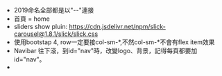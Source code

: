 - 2019命名全部都是以"--"連接
- 首頁 = home
- sliders show pluin: https://cdn.jsdelivr.net/npm/slick-carousel@1.8.1/slick/slick.css
- 使用bootstap 4, row一定要接col-sm-*,不然col-sm-*不會有flex item效果
- Navibar 往下滾，到id="nav"時，改變logo、背景，記得每頁都要加id="nav"。
- 